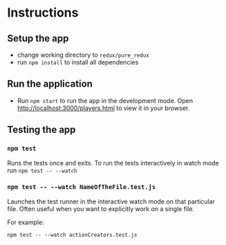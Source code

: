 # Instructions

## Setup the app

- change working directory to `redux/pure_redux`
- run `npm install` to install all dependencies

## Run the application

- Run `npm start` to run the app in the development mode. Open
  [http://localhost:3000/players.html](http://localhost:3000/players.html)
  to view it in your browser.

## Testing the app

### `npm test`

Runs the tests once and exits. To run the tests interactively in watch mode
run `npm test -- --watch`

### `npm test -- --watch NameOfTheFile.test.js`

Launches the test runner in the interactive watch mode on that particular file.
Often useful when you want to explicitly work on a single file.

For example:

```
npm test -- --watch actionCreators.test.js
```

